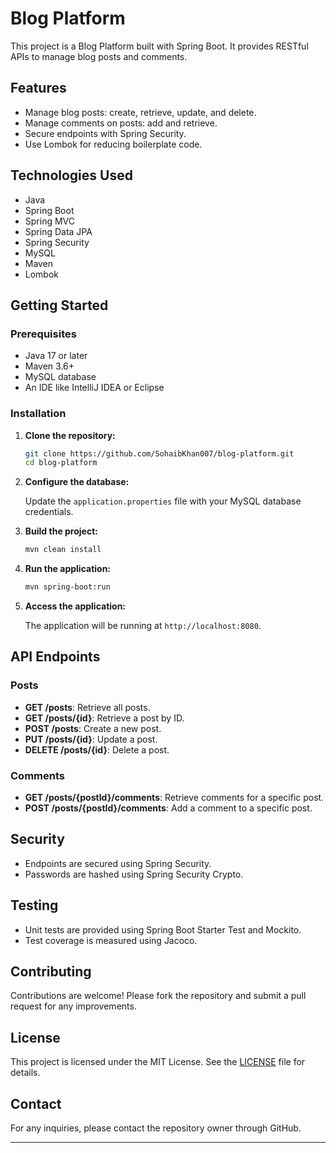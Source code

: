 # Blog Platform

This project is a Blog Platform built with Spring Boot. It provides RESTful APIs to manage blog posts and comments.

## Features

- Manage blog posts: create, retrieve, update, and delete.
- Manage comments on posts: add and retrieve.
- Secure endpoints with Spring Security.
- Use Lombok for reducing boilerplate code.

## Technologies Used

- Java
- Spring Boot
- Spring MVC
- Spring Data JPA
- Spring Security
- MySQL
- Maven
- Lombok

## Getting Started

### Prerequisites

- Java 17 or later
- Maven 3.6+
- MySQL database
- An IDE like IntelliJ IDEA or Eclipse

### Installation

1. **Clone the repository:**

   ```bash
   git clone https://github.com/SohaibKhan007/blog-platform.git
   cd blog-platform
   ```

2. **Configure the database:**

   Update the `application.properties` file with your MySQL database credentials.

3. **Build the project:**

   ```bash
   mvn clean install
   ```

4. **Run the application:**

   ```bash
   mvn spring-boot:run
   ```

5. **Access the application:**

   The application will be running at `http://localhost:8080`.

## API Endpoints

### Posts

- **GET /posts**: Retrieve all posts.
- **GET /posts/{id}**: Retrieve a post by ID.
- **POST /posts**: Create a new post.
- **PUT /posts/{id}**: Update a post.
- **DELETE /posts/{id}**: Delete a post.

### Comments

- **GET /posts/{postId}/comments**: Retrieve comments for a specific post.
- **POST /posts/{postId}/comments**: Add a comment to a specific post.

## Security

- Endpoints are secured using Spring Security.
- Passwords are hashed using Spring Security Crypto.

## Testing

- Unit tests are provided using Spring Boot Starter Test and Mockito.
- Test coverage is measured using Jacoco.

## Contributing

Contributions are welcome! Please fork the repository and submit a pull request for any improvements.

## License

This project is licensed under the MIT License. See the [LICENSE](LICENSE) file for details.

## Contact

For any inquiries, please contact the repository owner through GitHub.

---
